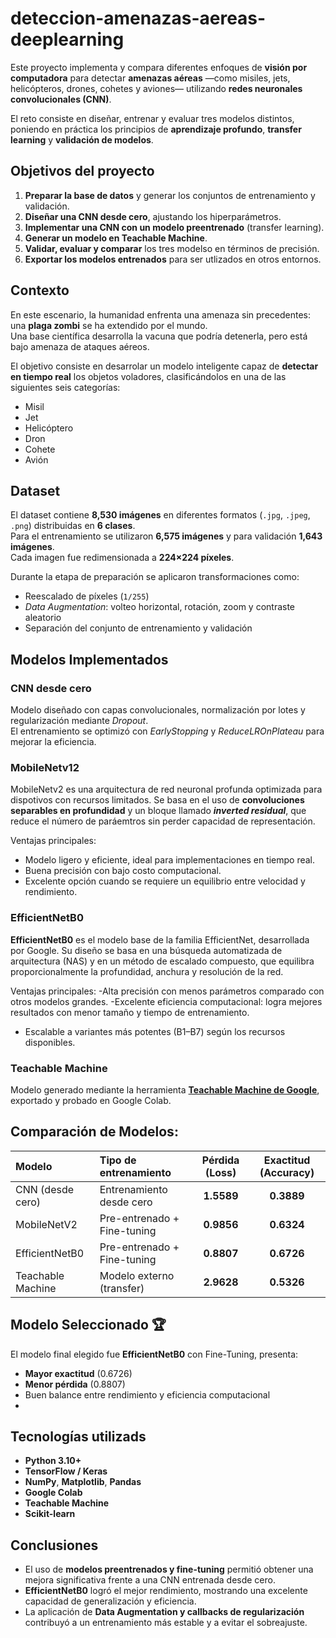 # deteccion-amenazas-aereas-deeplearning
Este proyecto implementa y compara diferentes enfoques de **visión por computadora** para detectar **amenazas aéreas** —como misiles, jets, helicópteros, drones, cohetes y aviones— utilizando **redes neuronales convolucionales (CNN)**.

El reto consiste en diseñar, entrenar y evaluar tres modelos distintos, poniendo en práctica los principios de **aprendizaje profundo**, **transfer learning** y **validación de modelos**.

## Objetivos del proyecto
1. **Preparar la base de datos** y generar los conjuntos de entrenamiento y validación.
2. **Diseñar una CNN desde cero**, ajustando los hiperparámetros.
3. **Implementar una CNN con un modelo preentrenado** (transfer learning).
4. **Generar un modelo en Teachable Machine**.
5. **Validar, evaluar y comparar** los tres modelso en términos de precisión.
6. **Exportar los modelos entrenados** para ser utlizados en otros entornos.

## Contexto
En este escenario, la humanidad enfrenta una amenaza sin precedentes: una **plaga zombi** se ha extendido por el mundo.  
Una base científica desarrolla la vacuna que podría detenerla, pero está bajo amenaza de ataques aéreos.

El objetivo consiste en desarrolar un modelo inteligente capaz de **detectar en tiempo real** los objetos voladores, clasificándolos en una de las siguientes seis categorías:
- Misil
- Jet
- Helicóptero
- Dron
- Cohete
- Avión

## Dataset

El dataset contiene **8,530 imágenes** en diferentes formatos (`.jpg`, `.jpeg`, `.png`) distribuidas en **6 clases**.  
Para el entrenamiento se utilizaron **6,575 imágenes** y para validación **1,643 imágenes**.  
Cada imagen fue redimensionada a **224×224 píxeles**.

Durante la etapa de preparación se aplicaron transformaciones como:

- Reescalado de píxeles (`1/255`)
- *Data Augmentation*: volteo horizontal, rotación, zoom y contraste aleatorio
- Separación del conjunto de entrenamiento y validación

## Modelos Implementados
### CNN desde cero
Modelo diseñado con capas convolucionales, normalización por lotes y regularización mediante *Dropout*.  
El entrenamiento se optimizó con *EarlyStopping* y *ReduceLROnPlateau* para mejorar la eficiencia.

### MobileNetv12
MobileNetv2 es una arquitectura de red neuronal profunda optimizada para dispotivos con recursos limitados. 
Se basa en el uso de **convoluciones separables en profundidad** y un bloque llamado ***inverted residual***, que reduce el número de paráemtros sin perder capacidad de representación. 

Ventajas principales:
- Modelo ligero y eficiente, ideal para implementaciones en tiempo real.
- Buena precisión con bajo costo computacional.
- Excelente opción cuando se requiere un equilibrio entre velocidad y rendimiento.

### EfficientNetB0 
**EfficientNetB0** es el modelo base de la familia EfficientNet, desarrollada por Google.
Su diseño se basa en una búsqueda automatizada de arquitectura (NAS) y en un método de escalado compuesto, que equilibra proporcionalmente la profundidad, anchura y resolución de la red.

Ventajas principales: 
-Alta precisión con menos parámetros comparado con otros modelos grandes.
-Excelente eficiencia computacional: logra mejores resultados con menor tamaño y tiempo de entrenamiento.
- Escalable a variantes más potentes (B1–B7) según los recursos disponibles.
### Teachable Machine
Modelo generado mediante la herramienta **[Teachable Machine de Google](https://teachablemachine.withgoogle.com/)**, exportado y probado en Google Colab.

## Comparación de Modelos:

| Modelo | Tipo de entrenamiento | Pérdida (Loss) | Exactitud (Accuracy) |
|:--|:--|:--:|:--:|
| CNN (desde cero) | Entrenamiento desde cero | **1.5589** | **0.3889** |
| MobileNetV2 | Pre-entrenado + Fine-tuning | **0.9856** | **0.6324** |
| EfficientNetB0 | Pre-entrenado + Fine-tuning | **0.8807** | **0.6726** |
| Teachable Machine | Modelo externo (transfer) | **2.9628** | **0.5326** |


## Modelo Seleccionado 🏆
El modelo final elegido fue **EfficientNetB0** con Fine-Tuning, presenta:
- **Mayor exactitud** (0.6726)
- **Menor pérdida** (0.8807)
- Buen balance entre rendimiento y eficiencia computacional
- 
## Tecnologías utilizads 
- **Python 3.10+**
- **TensorFlow / Keras**
- **NumPy**, **Matplotlib**, **Pandas**
- **Google Colab**
- **Teachable Machine**
- **Scikit-learn**

## Conclusiones
- El uso de **modelos preentrenados y fine-tuning** permitió obtener una mejora significativa frente a una CNN entrenada desde cero.
- **EfficientNetB0** logró el mejor rendimiento, mostrando una excelente capacidad de generalización y eficiencia.
- La aplicación de **Data Augmentation y callbacks de regularización** contribuyó a un entrenamiento más estable y a evitar el sobreajuste.  
